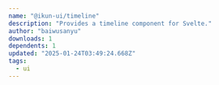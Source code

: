 ```yaml
---
name: "@ikun-ui/timeline"
description: "Provides a timeline component for Svelte."
author: "baiwusanyu"
downloads: 1
dependents: 1
updated: "2025-01-24T03:49:24.668Z"
tags: 
  - ui
---
```

